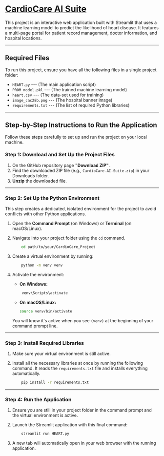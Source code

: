 #  [CardioCare AI Suite](https://cardiocare-ai-suite.streamlit.app/)

This project is an interactive web application built with Streamlit that uses a machine learning model to predict the likelihood of heart disease. It features a multi-page portal for patient record management, doctor information, and hospital locations.

------------------------------------------------------------------------

## Required Files

To run this project, ensure you have all the following files in a single project folder:
- `HEART.py`  --- (The main application script)
- `PROM_model.pkl`  --- (The trained machine learning model)
- `heart.csv`  --- (The data-set used for training)
- `image_cac28b.png`  --- (The hospital banner image)
- `requirements.txt` --- (The list of required Python libraries)

------------------------------------------------------------------------

## Step-by-Step Instructions to Run the Application

Follow these steps carefully to set up and run the project on your local machine.


### Step 1: Download and Set Up the Project Files

1.  On the GitHub repository page **"Download ZIP"**.
2.  Find the downloaded ZIP file (e.g., `CardioCare-AI-Suite.zip`) in your Downloads folder.
3.  **Unzip** the downloaded file.

------------------------------------------------------------------------

### Step 2: Set Up the Python Environment

This step creates a dedicated, isolated environment for the project to avoid conflicts with other Python applications.

1.  Open the **Command Prompt** (on Windows) or **Terminal** (on macOS/Linux).

2.  Navigate into your project folder using the `cd` command.

    ``` bash
        cd path/to/your/CardioCare_Project
    ```
4.  Create a virtual environment by running:

    ``` bash
        python -m venv venv
    ```
    
5.  Activate the environment:
    * **On Windows:**
        
       ``` bash
        venv\Scripts\activate
        ```
        
    * **On macOS/Linux:** 
        
        ``` bash
        source venv/bin/activate
        ```
        
    You will know it's active when you see `(venv)` at the beginning of your command prompt line.

------------------------------------------------------------------------

### Step 3: Install Required Libraries

1.  Make sure your virtual environment is still active.

2.  Install all the necessary libraries at once by running the following command. 
    It reads the `requirements.txt` file and installs everything automatically. 
        
    ``` bash
        pip install -r requirements.txt
     ```
    
------------------------------------------------------------------------

### Step 4: Run the Application

1.  Ensure you are still in your project folder in the command prompt and the virtual environment is active.

2.  Launch the Streamlit application with this final command:  
        
    ``` bash
        streamlit run HEART.py
     ```

3.  A new tab will automatically open in your web browser with the running application.

